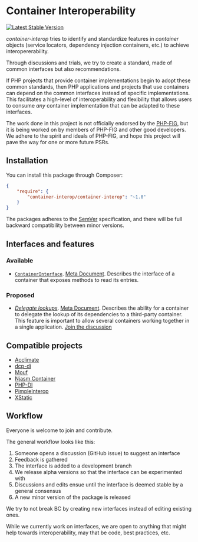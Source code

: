 # Container Interoperability

[![Latest Stable Version](https://poser.pugx.org/container-interop/container-interop/v/stable.png)](https://packagist.org/packages/container-interop/container-interop)

*container-interop* tries to identify and standardize features in *container* objects (service locators,
dependency injection containers, etc.) to achieve interopererability.

Through discussions and trials, we try to create a standard, made of common interfaces but also recommendations. 

If PHP projects that provide container implementations begin to adopt these common standards, then PHP
applications and projects that use containers can depend on the common interfaces instead of specific
implementations. This facilitates a high-level of interoperability and flexibility that allows users to consume
*any* container implementation that can be adapted to these interfaces.

The work done in this project is not officially endorsed by the [PHP-FIG](http://www.php-fig.org/), but it is being
worked on by members of PHP-FIG and other good developers. We adhere to the spirit and ideals of PHP-FIG, and hope
this project will pave the way for one or more future PSRs.


## Installation

You can install this package through Composer:

```json
{
    "require": {
        "container-interop/container-interop": "~1.0"
    }
}
```

The packages adheres to the [SemVer](http://semver.org/) specification, and there will be full backward compatibility
between minor versions.

## Interfaces and features

### Available

- [`ContainerInterface`](src/Interop/Container/ContainerInterface.php).
[Meta Document](docs/ContainerInterface.md).
Describes the interface of a container that exposes methods to read its entries.

### Proposed

- [*Delegate lookups*](https://github.com/container-interop/container-interop/blob/delegate-lookup/docs/delegate_lookup.md).
[Meta Document](https://github.com/container-interop/container-interop/blob/delegate-lookup/docs/delegate_lookup-meta.md).
Describes the ability for a container to delegate the lookup of its dependencies to a third-party container. This 
feature is important to allow several containers working together in a single application. [Join the discussion](https://github.com/container-interop/container-interop/issues/23)

## Compatible projects

- [Acclimate](https://github.com/jeremeamia/acclimate-container)
- [dcp-di](https://github.com/estelsmith/dcp-di)
- [Mouf](https://mouf-php.com)
- [Njasm Container](https://github.com/njasm/container)
- [PHP-DI](http://php-di.org)
- [PimpleInterop](https://github.com/moufmouf/pimple-interop)
- [XStatic](https://github.com/jeremeamia/xstatic)

## Workflow

Everyone is welcome to join and contribute.

The general workflow looks like this:

1. Someone opens a discussion (GitHub issue) to suggest an interface
1. Feedback is gathered
1. The interface is added to a development branch
1. We release alpha versions so that the interface can be experimented with
1. Discussions and edits ensue until the interface is deemed stable by a general consensus
1. A new minor version of the package is released

We try to not break BC by creating new interfaces instead of editing existing ones.

While we currently work on interfaces, we are open to anything that might help towards interoperability, may that
be code, best practices, etc.
